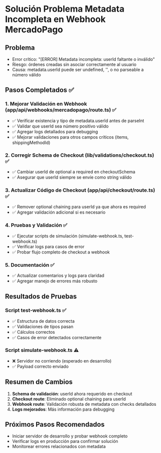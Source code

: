 # Solución Problema Metadata Incompleta en Webhook MercadoPago

## Problema
- Error crítico: "[ERROR] Metadata incompleta: userId faltante o inválido"
- Riesgo: órdenes creadas sin asociar correctamente al usuario
- Causa: metadata.userId puede ser undefined, '', o no parseable a número válido

## Pasos Completados ✅

### 1. Mejorar Validación en Webhook (app/api/webhooks/mercadopago/route.ts) ✅
- ✅ Verificar existencia y tipo de metadata.userId antes de parseInt
- ✅ Validar que userId sea número positivo válido
- ✅ Agregar logs detallados para debugging
- ✅ Mejorar validaciones para otros campos críticos (items, shippingMethodId)

### 2. Corregir Schema de Checkout (lib/validations/checkout.ts) ✅
- ✅ Cambiar userId de optional a required en checkoutSchema
- ✅ Asegurar que userId siempre se envíe como string válido

### 3. Actualizar Código de Checkout (app/api/checkout/route.ts) ✅
- ✅ Remover optional chaining para userId ya que ahora es required
- ✅ Agregar validación adicional si es necesario

### 4. Pruebas y Validación ✅
- ✅ Ejecutar scripts de simulación (simulate-webhook.ts, test-webhook.ts)
- ✅ Verificar logs para casos de error
- ✅ Probar flujo completo de checkout a webhook

### 5. Documentación ✅
- ✅ Actualizar comentarios y logs para claridad
- ✅ Agregar manejo de errores más robusto

## Resultados de Pruebas

### Script test-webhook.ts ✅
- ✅ Estructura de datos correcta
- ✅ Validaciones de tipos pasan
- ✅ Cálculos correctos
- ✅ Casos de error detectados correctamente

### Script simulate-webhook.ts ⚠️
- ❌ Servidor no corriendo (esperado en desarrollo)
- ✅ Payload correcto enviado

## Resumen de Cambios

1. **Schema de validación**: userId ahora requerido en checkout
2. **Checkout route**: Eliminado optional chaining para userId
3. **Webhook route**: Validación robusta de metadata con checks detallados
4. **Logs mejorados**: Más información para debugging

## Próximos Pasos Recomendados

- Iniciar servidor de desarrollo y probar webhook completo
- Verificar logs en producción para confirmar solución
- Monitorear errores relacionados con metadata
